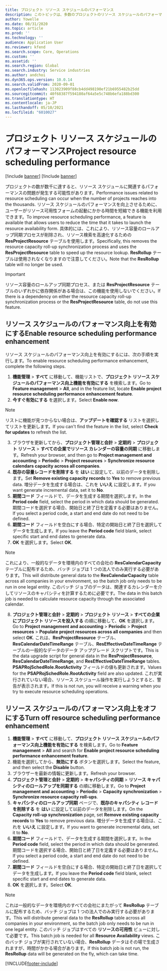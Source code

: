 ```yaml
---
title: プロジェクト リソース スケジュールのパフォーマンス
description: このトピックは、多数のプロジェクトのリソース スケジュールのパフォーマンスを改善する方法に関する情報を提供します。
author: Yowelle
ms.date: 08/31/2020
ms.topic: article
ms.prod: ''
ms.technology: ''
audience: Application User
ms.reviewer: kfend
ms.search.scope: Core, Operations
ms.custom: ''
ms.assetid: ''
ms.search.region: Global
ms.search.industry: Service industries
ms.author: andchoi
ms.dyn365.ops.version: 10.0.14
ms.search.validFrom: 2020-09-01
ms.openlocfilehash: 113023909f88cb4dd498190ef21b6955482b25dd
ms.sourcegitcommit: 40f68387f594180af64a5e5c748b6efa188bd300
ms.translationtype: HT
ms.contentlocale: ja-JP
ms.lasthandoff: 05/10/2021
ms.locfileid: "6010027"
---
```

# <a name="project-resource-scheduling-performance"></a><span data-ttu-id="00d7e-103">プロジェクト リソース スケジュールのパフォーマンス</span><span class="sxs-lookup"><span data-stu-id="00d7e-103">Project resource scheduling performance</span></span>

[!include [banner](../includes/banner.md)]
[!include [banner](../includes/preview-banner.md)]


<span data-ttu-id="00d7e-104">プロジェクトの数が数千に達すると、リソース スケジュールに関連するパフォーマンスの問題が発生する可能性があります。</span><span class="sxs-lookup"><span data-stu-id="00d7e-104">Performance issues related to resource scheduling can occur when the number of projects reaches into the thousands.</span></span> <span data-ttu-id="00d7e-105">リソース スケジュールのパフォーマンスを向上させるために、ユーザーがリソース可用性フォームの起動にかかる時間を短縮できる機能を利用できます。</span><span class="sxs-lookup"><span data-stu-id="00d7e-105">To improve resource scheduling performance, a feature is available that allows users to reduce the time that it takes to launch the resource availability form.</span></span> <span data-ttu-id="00d7e-106">具体的には、これにより、リソース容量のロールアップ同期プロセスが削除され、リソース検索を高速化するための **ResProjectResource** テーブルを使用します。</span><span class="sxs-lookup"><span data-stu-id="00d7e-106">Specifically, this removes the resource capacity roll-up synchronization process and uses the **ResProjectResource** table to speed up the resource lookup.</span></span> <span data-ttu-id="00d7e-107">**ResRollup** テーブルは使用されなくなりますので注意してください。</span><span class="sxs-lookup"><span data-stu-id="00d7e-107">Note that the **ResRollup** table will no longer be used.</span></span>

> [!IMPORTANT]
> <span data-ttu-id="00d7e-108">リソース容量のロールアップ同期プロセス、または **ResProjectResource** テーブルのいずれかに依存関係がある場合は、この機能を使用しないでください。</span><span class="sxs-lookup"><span data-stu-id="00d7e-108">If there is a dependency on either the resource capacity roll-up synchronization process or the **ResProjectResource** table, do not use this feature.</span></span>

## <a name="enable-resource-scheduling-performance-enhancement"></a><span data-ttu-id="00d7e-109">リソース スケジュールのパフォーマンス向上を有効にする</span><span class="sxs-lookup"><span data-stu-id="00d7e-109">Enable resource scheduling performance enhancement</span></span>
<span data-ttu-id="00d7e-110">リソース スケジュールのパフォーマンス向上を有効にするには、次の手順を実行します。</span><span class="sxs-lookup"><span data-stu-id="00d7e-110">To enable resource scheduling performance enhancement, complete the following steps.</span></span>

1. <span data-ttu-id="00d7e-111">**機能管理** > **すべて** に移動して、機能リストで、**プロジェクト リソース スケジュールのパフォーマンス向上機能を有効にする** を検索します。</span><span class="sxs-lookup"><span data-stu-id="00d7e-111">Go to **Feature management** > **All**, and in the feature list, locate **Enable project resource scheduling performance enhancement feature**.</span></span>
2. <span data-ttu-id="00d7e-112">**今すぐ有効にする** を選択します。</span><span class="sxs-lookup"><span data-stu-id="00d7e-112">Select **Enable now**.</span></span>

> [!NOTE]
> <span data-ttu-id="00d7e-113">リストに機能が見つからない場合は、**アップデートを確認する** リストを選択してリストを更新します。</span><span class="sxs-lookup"><span data-stu-id="00d7e-113">If you can't find the feature in the list, select **Check for updates** to refresh the list.</span></span>

3. <span data-ttu-id="00d7e-114">ブラウザを更新してから、**プロジェクト管理と会計** > **定期的** > **プロジェクト リソース** > **すべての企業でリソース カレンダーの容量の同期** に移動します。</span><span class="sxs-lookup"><span data-stu-id="00d7e-114">Refresh your browser, and then go to **Project management and accounting** > **Periodic** > **Project resources** > **Synchronize resource calendars capacity across all companies**.</span></span>
4. <span data-ttu-id="00d7e-115">**既存の容量レコードを削除する** を **はい** に設定して、以前のデータを削除します。</span><span class="sxs-lookup"><span data-stu-id="00d7e-115">Set **Remove existing capacity records** to **Yes** to remove previous data.</span></span> <span data-ttu-id="00d7e-116">増分データを生成する場合は、これを **いいえ** に設定します。</span><span class="sxs-lookup"><span data-stu-id="00d7e-116">If you want generate incremental data, set it to **No**.</span></span>
5. <span data-ttu-id="00d7e-117">**期間コード** フィールドで、データを生成する期間を選択します。</span><span class="sxs-lookup"><span data-stu-id="00d7e-117">In the **Period code** field, select the period in which data should be generated.</span></span> <span data-ttu-id="00d7e-118">期間コードを選択する場合、開始日と終了日を定義する必要はありません。</span><span class="sxs-lookup"><span data-stu-id="00d7e-118">If you select a period code, a start and end date do not need to be defined.</span></span>
6. <span data-ttu-id="00d7e-119">**期間コード** フィールドを空白にする場合、特定の開始日と終了日を選択してデータを生成します。</span><span class="sxs-lookup"><span data-stu-id="00d7e-119">If you leave the **Period code** field blank, select specific start and end dates to generate data.</span></span>
7. <span data-ttu-id="00d7e-120">**OK** を選択します。</span><span class="sxs-lookup"><span data-stu-id="00d7e-120">Select **OK**.</span></span>

 > [!NOTE]
 > <span data-ttu-id="00d7e-121">これにより、一般的なデータを環境内のすべての会社の **ResCalendarCapacity** テーブルに配布するため、バッチ ジョブは 1 つの法人でのみ実行する必要があります。</span><span class="sxs-lookup"><span data-stu-id="00d7e-121">This will distribute general data to the **ResCalendarCapacity** table across all companies in your environment, so the batch job only needs to be run in one legal entity.</span></span> <span data-ttu-id="00d7e-122">このバッチ ジョブのデータは、関連するカレンダーを介してリソースのキャパシティを計算するために必要です。</span><span class="sxs-lookup"><span data-stu-id="00d7e-122">The data in this batch job is needed to calculate resource capacity through the associated calendar.</span></span>

8. <span data-ttu-id="00d7e-123">**プロジェクト管理と会計** > **定期的** > **プロジェクト リソース** > **すべての企業にプロジェクト リソースを投入する** の順に移動して、**OK** を選択します。</span><span class="sxs-lookup"><span data-stu-id="00d7e-123">Go to **Project management and accounting** > **Periodic** > **Project resources** > **Populate project resources across all companies** and then select **OK**.</span></span> <span data-ttu-id="00d7e-124">これは、**ResProjectResource** テーブル、**ResCalendarDateTimeRange** テーブル、**ResEffectiveDateTimeRange** テーブルの一般的なデータのデータ アップグレード スクリプトです。</span><span class="sxs-lookup"><span data-stu-id="00d7e-124">This is the data upgrade script for general data in the **ResProjectResource**, **ResCalendarDateTimeRange**, and **ResEffectiveDateTimeRange** tables.</span></span> <span data-ttu-id="00d7e-125">**PSAPRojSchedRole.RootActivity** フィールドの値も更新されます。</span><span class="sxs-lookup"><span data-stu-id="00d7e-125">Values for the **PSAPRojSchedRole.RootActivity** field are also updated.</span></span> <span data-ttu-id="00d7e-126">これが実行されていない場合、リソース スケジュール操作を実行しようとすると、警告が表示されます。</span><span class="sxs-lookup"><span data-stu-id="00d7e-126">If this is not run, you will receive a warning when you try to execute resource scheduling operations.</span></span>
 
## <a name="turn-off-resource-scheduling-performance-enhancement"></a><span data-ttu-id="00d7e-127">リソース スケジュールのパフォーマンス向上をオフにする</span><span class="sxs-lookup"><span data-stu-id="00d7e-127">Turn off resource scheduling performance enhancement</span></span>

1. <span data-ttu-id="00d7e-128">**機能管理** > **すべて** に移動して、**プロジェクト リソース スケジュールのパフォーマンス向上機能を有効にする** を検索します。</span><span class="sxs-lookup"><span data-stu-id="00d7e-128">Go to **Feature management** > **All**  and search for **Enable project resource scheduling performance enhancement feature**.</span></span>
2. <span data-ttu-id="00d7e-129">機能を選択してから、**無効にする** ボタンを選択します。</span><span class="sxs-lookup"><span data-stu-id="00d7e-129">Select the feature, and then select the **Disable** button.</span></span>
3. <span data-ttu-id="00d7e-130">ブラウザーを最新の情報に更新します。</span><span class="sxs-lookup"><span data-stu-id="00d7e-130">Refresh your browser.</span></span>
4. <span data-ttu-id="00d7e-131">**プロジェクト管理と会計** > **定期的** > **キャパシティの同期** > **リソース キャパシティのロールアップを同期する** の順に移動します。</span><span class="sxs-lookup"><span data-stu-id="00d7e-131">Go to **Project management and accounting** > **Periodic** > **Capacity synchronization** > **Synchronize resource capacity roll-ups**.</span></span>
5. <span data-ttu-id="00d7e-132">**キャパシティのロールアップ同期** ページで、**既存のキャパシティ レコードを削除する** を **はい** に設定して以前のデータを削除します。</span><span class="sxs-lookup"><span data-stu-id="00d7e-132">On the **Capacity roll-up synchronization** page, set **Remove existing capacity records** to **Yes** to remove previous data.</span></span> <span data-ttu-id="00d7e-133">増分データを生成する場合は、これを **いいえ** に設定します。</span><span class="sxs-lookup"><span data-stu-id="00d7e-133">If you want to generate incremental data, set it to **No**.</span></span>
6. <span data-ttu-id="00d7e-134">**期間コード** フィールドで、データを生成する期間を選択します。</span><span class="sxs-lookup"><span data-stu-id="00d7e-134">In the **Period code** field, select the period in which data should be generated.</span></span> <span data-ttu-id="00d7e-135">期間コードを選択する場合、開始日と終了日を定義する必要はありません。</span><span class="sxs-lookup"><span data-stu-id="00d7e-135">If you select a period code, a start and end date do not need to be defined.</span></span>
7. <span data-ttu-id="00d7e-136">**期間コード** フィールドを空白にする場合、特定の開始日と終了日を選択してデータを生成します。</span><span class="sxs-lookup"><span data-stu-id="00d7e-136">If you leave the **Period code** field blank, select specific start and end dates to generate data.</span></span>
8. <span data-ttu-id="00d7e-137">**OK** を選択します。</span><span class="sxs-lookup"><span data-stu-id="00d7e-137">Select **OK**.</span></span>

> [!NOTE]
> <span data-ttu-id="00d7e-138">これは一般的なデータを環境内のすべての会社にまたがって **ResRollup** テーブルに配布するため、バッチ ジョブは 1 つの法人でのみ実行する必要があります。</span><span class="sxs-lookup"><span data-stu-id="00d7e-138">This will distribute general data to the **ResRollup** table across all companies in your environment, so the batch job only needs to be run in one legal entity.</span></span> <span data-ttu-id="00d7e-139">このバッチ ジョブはすべての **リソースの可用性** ビューに対して必要です。</span><span class="sxs-lookup"><span data-stu-id="00d7e-139">This batch job is needed for all **Resource Availability** views.</span></span> <span data-ttu-id="00d7e-140">このバッチ ジョブが実行されていない場合、**ResRollup** データはその場で生成されますが、時間がかかる場合があります。</span><span class="sxs-lookup"><span data-stu-id="00d7e-140">If this batch job is not run, the **ResRollup** data will be generated on the fly, which can take time.</span></span>


[!INCLUDE[footer-include](../includes/footer-banner.md)]